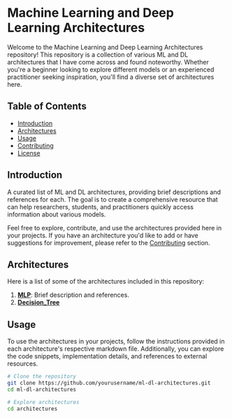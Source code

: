 # Machine Learning and Deep Learning Architectures

Welcome to the Machine Learning and Deep Learning Architectures repository! This repository is a collection of various ML and DL architectures that I have come across and found noteworthy. Whether you're a beginner looking to explore different models or an experienced practitioner seeking inspiration, you'll find a diverse set of architectures here.

## Table of Contents

- [Introduction](#introduction)
- [Architectures](#architectures)
- [Usage](#usage)
- [Contributing](#contributing)
- [License](#license)

## Introduction

A curated list of ML and DL architectures, providing brief descriptions and references for each. The goal is to create a comprehensive resource that can help researchers, students, and practitioners quickly access information about various models.

Feel free to explore, contribute, and use the architectures provided here in your projects. If you have an architecture you'd like to add or have suggestions for improvement, please refer to the [Contributing](#contributing) section.

## Architectures

Here is a list of some of the architectures included in this repository:

1. **[MLP](Deep-Learning-Architechtures-from-scratch/MLP/README.md)**: Brief description and references.
2. **[Decision_Tree](Deep-Learning-Architechtures-from-scratch/decision_tree/README.MD)**

## Usage

To use the architectures in your projects, follow the instructions provided in each architecture's respective markdown file. Additionally, you can explore the code snippets, implementation details, and references to external resources.

```bash
# Clone the repository
git clone https://github.com/yourusername/ml-dl-architectures.git
cd ml-dl-architectures

# Explore architectures
cd architectures
```
